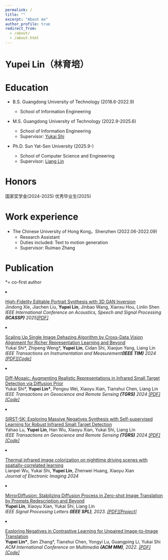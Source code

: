 ```yaml
---
permalink: /
title: ""
excerpt: "About me"
author_profile: true
redirect_from: 
  - /about/
  - /about.html
---
```

Yupei Lin（林育培）
======

Education
======
* B.S. Guangdong University of Technology   (2018.6-2022.9)  
  * School of Information Engineering

* M.S. Guangdong University of Technology (2022.9-2025.6) 
  * School of Information Engineering
  * Supervisor: [Yukai Shi](https://ykshi.github.io/)
* Ph.D. Sun Yat-Sen University (2025.9-) 
  * School of Computer Science and Engineering
  * Supervisor: [Liang Lin](https://sysu-hcp.net/faculty/lianglin.html)
    
Honors
======
国家奖学金(2024-2025) 优秀毕业生(2025)
 
Work experience
======
* The Chinese University of Hong Kong，Shenzhen (2022.06-2022.09) 
  * Research Assistant
  * Duties included: Text to motion generation
  * Supervisor: Ruimao Zhang


Publication
======
*= co-first author
 <li><p><a href="https://ieeexplore.ieee.org/abstract/document/10889627">	High-Fidelity Editable Portrait Synthesis with 3D GAN Inversion </a><br />
Jindong Xie, Jiachen Liu, <b>Yupei Lin</b>, Jinbao Wang, Xianxu Hou, Linlin Shen<br/>
<i> IEEE International Conference on Acoustics, Speech and Signal Processing  <b>(ICASSP)</b> 2025<a href="https://ieeexplore.ieee.org/abstract/document/10889627">[PDF]</a></i></p>

   
 <li><p><a href="https://export.arxiv.org/pdf/2407.14823">	Scaling Up Single Image Dehazing Algorithm by Cross-Data Vision Alignment for Richer Representation Learning and Beyond</a> <br />
Yukai Shi*, Zhipeng Weng*, <b>Yupei Lin</b>, Cidan Shi, Xiaojun Yang, Liang Lin<br/>
<i> IEEE Transactions on Instrumentation and Measurement<b>(IEEE TIM)</b> 2024 <a href="http://export.arxiv.org/pdf/2407.14823">[PDF]</a><a href="https://github.com/wengzp1/ScaleUpDehazing">[Code]</a></i></p>


 <li><p><a href="http://export.arxiv.org/pdf/2406.00632">	Diff-Mosaic: Augmenting Realistic Representations in Infrared Small Target Detection via Diffusion Prior</a> <br />
Yukai Shi*, <b>Yupei Lin*</b>, Pengxu Wei, Xiaoyu Xian, Tianshui Chen, Liang Lin<br/>
<i> IEEE Transactions on Geoscience and Remote Sensing  <b>(TGRS)</b> 2024 <a href="http://export.arxiv.org/pdf/2406.00632">[PDF]</a><a href="https://github.com/YupeiLin2388/Diff-Mosaic">[Code]</a></i></p>
</li>
  
<li><p><a href="https://arxiv.org/pdf/2403.05416.pdf">	SIRST-5K: Exploring Massive Negatives Synthesis with Self-supervised Learning for Robust Infrared Small Target Detection</a> <br />
Yahao Lu, <b>Yupei Lin</b>, Han Wu, Xiaoyu Xian, Yukai Shi, Liang Lin<br/>
<i> IEEE Transactions on Geoscience and Remote Sensing  <b>(TGRS)</b> 2024 <a href="https://arxiv.org/pdf/2403.05416.pdf">[PDF]</a><a href="https://github.com/luy0222/SIRST-5K">[Code]</a></i></p>
</li>
  
<li><p><a href="https://www.bing.com/ck/a?!&&p=e5dc9a2cb6f2c63eJmltdHM9MTcxMjUzNDQwMCZpZ3VpZD0wYTRmNDVhMi1mZjZmLTZmOGYtMmM3Ny01N2U4ZmU0MTZlMTkmaW5zaWQ9NTIyNw&ptn=3&ver=2&hsh=3&fclid=0a4f45a2-ff6f-6f8f-2c77-57e8fe416e19&u=a1aHR0cHM6Ly93d3cuc3BpZWRpZ2l0YWxsaWJyYXJ5Lm9yZy9qb3VybmFscy9qb3VybmFsLW9mLWVsZWN0cm9uaWMtaW1hZ2luZy92b2x1bWUtMzMvaXNzdWUtMDIvMDIzMDE5L1RoZXJtYWwtaW5mcmFyZWQtaW1hZ2UtY29sb3JpemF0aW9uLW9uLW5pZ2h0dGltZS1kcml2aW5nLXNjZW5lcy13aXRoLXNwYXRpYWxseS8xMC4xMTE3LzEuSkVJLjMzLjIuMDIzMDE5LmZ1bGw&ntb=1">Thermal infrared image colorization on nighttime driving scenes with spatially-correlated learning</a> <br />
Lianpei Wu, Yukai Shi, <b>Yupei Lin</b>, Zhenwei Huang, Xiaoyu Xian <br />
<i> Journal of Electronic Imaging 2024 </i></p></li> 
<li><p><a href="https://arxiv.org/abs/2401.03221">MirrorDiffusion: Stabilizing Diffusion Process in Zero-shot Image Translation by Prompts Redescription and Beyond</a> <br />
<b>Yupei Lin</b>, Xiaoyu Xian, Yukai Shi, Liang Lin <br />
<i> IEEE Signal Processing Letters <b>(IEEE SPL)</b>, 2023. <a href="https://arxiv.org/abs/2401.03221">[PDF]</a><a href="https://mirrordiffusion.github.io/">[Project]</a></i></p></li>
<li><p><a href="">Exploring Negatives in Contrastive Learning for Unpaired Image-to-Image Translation</a> <br />
<b>Yupei Lin*</b>, Sen Zhang*, Tianshui Chen, Yongyi Lu, Guangping Li, Yukai Shi <br />
<i> ACM International Conference on Multimedia <b>(ACM MM)</b>, 2022. <a href="https://arxiv.org/abs/2204.11018v2">[PDF]</a><a href="https://github.com/YupeiLin2388/Exploring-Negatives-in-Contrastive-Learning-for-Unpaired-Image-to-Image-Translation">[Code]</a></i></p>
</li>




